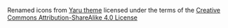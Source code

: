 Renamed icons from [Yaru theme](https://github.com/ubuntu/yaru)
licensed under the terms of the [Creative Commons Attribution-ShareAlike 4.0 License](https://creativecommons.org/licenses/by-sa/4.0/)
